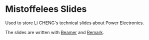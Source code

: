 # Mistoffelees Slides
Used to store Li CHENG's technical slides about Power Electronics. 

The slides are written with [Beamer](http://tug.ctan.org/macros/latex/contrib/beamer/doc/beameruserguide.pdf) and [Remark](https://remarkjs.com).